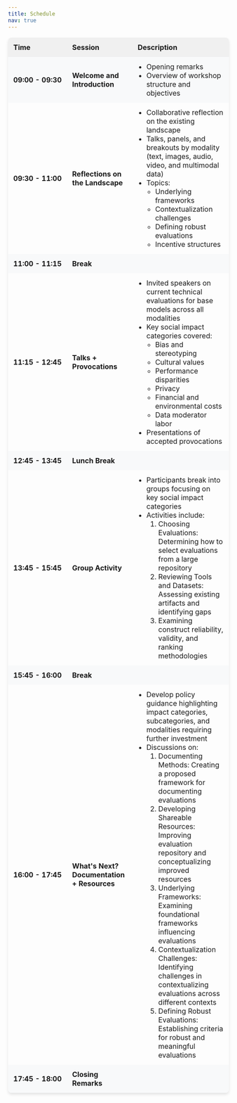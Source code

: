 ```yaml
---
title: Schedule
nav: true
---
```


<style>
  .schedule-table {
    width: 100%;
    border-collapse: separate;
    border-spacing: 0;
    margin-bottom: 20px;
    box-shadow: 0 4px 6px rgba(0, 0, 0, 0.1);
    border-radius: 8px;
    overflow: hidden;
  }
  .schedule-table th, .schedule-table td {
    border: none;
    padding: 12px;
    text-align: left;
  }
  .schedule-table th {
    background-color: #f0f0f0;
    font-weight: bold;
  }
  .schedule-table tr:nth-child(even) {
    background-color: #f8f9fa;
  }
  .schedule-table tr:hover {
    background-color: #e9ecef;
  }
  .time-column {
    white-space: nowrap;
    font-weight: bold;
  }
  .session-column {
    font-weight: bold;
  }
  .description-column ul {
    margin: 0;
    padding-left: 20px;
  }
  a {
    color: #0366d6;
  }
</style>

<table class="schedule-table">
  <tr>
    <th>Time</th>
    <th>Session</th>
    <th>Description</th>
  </tr>
  <tr>
    <td class="time-column">09:00 - 09:30</td>
    <td class="session-column">Welcome and Introduction</td>
    <td class="description-column">
      <ul>
        <li>Opening remarks</li>
        <li>Overview of workshop structure and objectives</li>
      </ul>
    </td>
  </tr>
  <tr>
    <td class="time-column">09:30 - 11:00</td>
    <td class="session-column">Reflections on the Landscape</td>
    <td class="description-column">
      <ul>
        <li>Collaborative reflection on the existing landscape</li>
        <li>Talks, panels, and breakouts by modality (text, images, audio, video, and multimodal data)</li>
        <li>Topics:
          <ul>
            <li>Underlying frameworks</li>
            <li>Contextualization challenges</li>
            <li>Defining robust evaluations</li>
            <li>Incentive structures</li>
          </ul>
        </li>
      </ul>
    </td>
  </tr>
  <tr>
    <td class="time-column">11:00 - 11:15</td>
    <td class="session-column">Break</td>
    <td></td>
  </tr>
  <tr>
    <td class="time-column">11:15 - 12:45</td>
    <td class="session-column">Talks + Provocations</td>
    <td class="description-column">
      <ul>
        <li>Invited speakers on current technical evaluations for base models across all modalities</li>
        <li>Key social impact categories covered:
          <ul>
            <li>Bias and stereotyping</li>
            <li>Cultural values</li>
            <li>Performance disparities</li>
            <li>Privacy</li>
            <li>Financial and environmental costs</li>
            <li>Data moderator labor</li>
          </ul>
        </li>
        <li>Presentations of accepted provocations</li>
      </ul>
    </td>
  </tr>
  <tr>
    <td class="time-column">12:45 - 13:45</td>
    <td class="session-column">Lunch Break</td>
    <td></td>
  </tr>
  <tr>
    <td class="time-column">13:45 - 15:45</td>
    <td class="session-column">Group Activity</td>
    <td class="description-column">
      <ul>
        <li>Participants break into groups focusing on key social impact categories</li>
        <li>Activities include:
          <ol>
            <li>Choosing Evaluations: Determining how to select evaluations from a large repository</li>
            <li>Reviewing Tools and Datasets: Assessing existing artifacts and identifying gaps</li>
            <li>Examining construct reliability, validity, and ranking methodologies</li>
          </ol>
        </li>
      </ul>
    </td>
  </tr>
  <tr>
    <td class="time-column">15:45 - 16:00</td>
    <td class="session-column">Break</td>
    <td></td>
  </tr>
  <tr>
    <td class="time-column">16:00 - 17:45</td>
    <td class="session-column">What's Next? Documentation + Resources</td>
    <td class="description-column">
      <ul>
        <li>Develop policy guidance highlighting impact categories, subcategories, and modalities requiring further investment</li>
        <li>Discussions on:
          <ol>
            <li>Documenting Methods: Creating a proposed framework for documenting evaluations</li>
            <li>Developing Shareable Resources: Improving evaluation repository and conceptualizing improved resources</li>
            <li>Underlying Frameworks: Examining foundational frameworks influencing evaluations</li>
            <li>Contextualization Challenges: Identifying challenges in contextualizing evaluations across different contexts</li>
            <li>Defining Robust Evaluations: Establishing criteria for robust and meaningful evaluations</li>
          </ol>
        </li>
      </ul>
    </td>
  </tr>
  <tr>
    <td class="time-column">17:45 - 18:00</td>
    <td class="session-column">Closing Remarks</td>
    <td></td>
  </tr>
</table>
